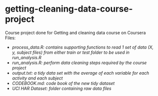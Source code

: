 # getting-cleaning-data-course-project
Course project done for Getting and cleaning data course on Coursera Files:
- *process_data.R: contains supporting functions to read 1 set of data (X, y, subject files) from either train or test folder to be used in run_analysis.R*
- *run_analysis.R: perform data cleaning steps required by the course project*
- *output.txt: a tidy data set with the average of each variable for each activity and each subject*
- *CODEBOOK.md: code book of the new tidy dataset*
- *UCI HAR Dataset: folder containing raw data files*
